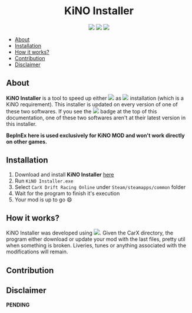 
<h1 align="center"><b>KiNO Installer</b></h1>

<p align="center">
<img src="https://img.shields.io/badge/tools-utilities-blue">
<img src="https://img.shields.io/badge/status-updated-green">
<img src="https://img.shields.io/badge/version-beta-red">
<!-- <img src="https://img.shields.io/badge/status-outdated-red"> -->
</p>


- [About](#about)
- [Installation](#installation)
- [How it works?](#how-it-works)
- [Contribution](#contribution)
- [Disclaimer](#disclaimer)

## About

**KiNO Installer** is a tool to speed up either <img src="https://img.shields.io/badge/KiNO-v2.6.0-orange"> as <img src="https://img.shields.io/badge/BepInEx-v5.4.15-brightgreen"> installation (which is a KiNO requirement). This installer is updated on every version of one of these two softwares. If you see the <img src="https://img.shields.io/badge/status-outdated-red"> badge at the top of this documentation, one of these two softwares aren't at their latest version in this installer.

**BepInEx here is used exclusively for KiNO MOD and won't work directly on other games.**

## Installation

1. Download and install **KiNO Installer** [here](https://github.com/pzzzl/kino-installer/raw/main/KiNO%20Installer.exe)
2. Run `KiNO Installer.exe`
3. Select `CarX Drift Racing Online` under `Steam/steamapps/common` folder
4. Wait for the program to finish it's execution
5. Your mod is up to go 😄

## How it works?

KiNO Installer was developed using <img src="https://img.shields.io/badge/Python-3.9.6-lightyellow">. Given the CarX directory, the program either download or update your mod with the last files, pretty util when something is broken. Liveries, tunes or anything associated with the modifications will remain.

## Contribution

## Disclaimer

**PENDING**
